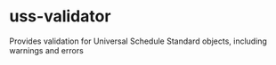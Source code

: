 # uss-validator
Provides validation for Universal Schedule Standard objects, including warnings and errors
